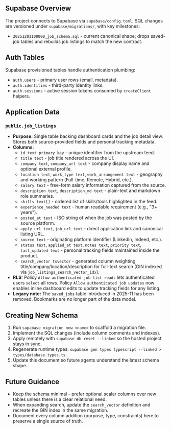 ## Supabase Overview
The project connects to Supabase via `supabase/config.toml`. SQL changes are versioned under `supabase/migrations/`, with key milestones:
- `20251201100000_job_schema.sql` - current canonical shape; drops saved-job tables and rebuilds job listings to match the new contract.

## Auth Tables
Supabase provisioned tables handle authentication plumbing:
- `auth.users` - primary user rows (email, metadata).
- `auth.identities` - third-party identity links.
- `auth.sessions` - active session tokens consumed by `createClient` helpers.

## Application Data
### `public.job_listings`
- **Purpose:** Single table backing dashboard cards and the job detail view. Stores both source-provided fields and personal tracking metadata.
- **Columns:**
  - `id text primary key` - unique identifier from the upstream feed.
  - `title text` - job title rendered across the UI.
  - `company text`, `company_url text` - company display name and optional external profile.
  - `location text`, `work_type text`, `work_arrangement text` - geography and working pattern (Full-time, Remote, Hybrid, etc.).
  - `salary text` - free-form salary information captured from the source.
  - `description text`, `description_md text` - plain-text and markdown role summaries.
  - `skills text[]` - ordered list of skills/tools highlighted in the feed.
  - `experience_needed text` - human readable requirement (e.g., "3+ years").
  - `posted_at text` - ISO string of when the job was posted by the source platform.
  - `apply_url text`, `job_url text` - direct application link and canonical listing URL.
  - `source text` - originating platform identifier (LinkedIn, Indeed, etc.).
  - `status text`, `applied_at text`, `notes text`, `priority text`, `last_updated text` - personal tracking fields maintained inside the product.
  - `search_vector tsvector` - generated column weighting title/company/location/description for full-text search (GIN indexed via `job_listings_search_vector_idx`).
- **RLS:** Policy `Allow authenticated job list reads` lets authenticated users `select` all rows. Policy `Allow authenticated job updates` now enables inline dashboard edits to update tracking fields for any listing.
- **Legacy note:** The `saved_jobs` table introduced in 2025-11 has been removed. Bookmarks are no longer part of the data model.

## Creating New Schema
1. Run `supabase migration new <name>` to scaffold a migration file.
2. Implement the SQL changes (include column comments and indexes).
3. Apply remotely with `supabase db reset --linked` so the hosted project stays in sync.
4. Regenerate runtime types: `supabase gen types typescript --linked > types/database.types.ts`.
5. Update this document so future agents understand the latest schema shape.

## Future Guidance
- Keep the schema minimal - prefer optional scalar columns over new tables unless there is a clear relational need.
- When expanding search, update the `search_vector` definition and recreate the GIN index in the same migration.
- Document every column addition (purpose, type, constraints) here to preserve a single source of truth.
